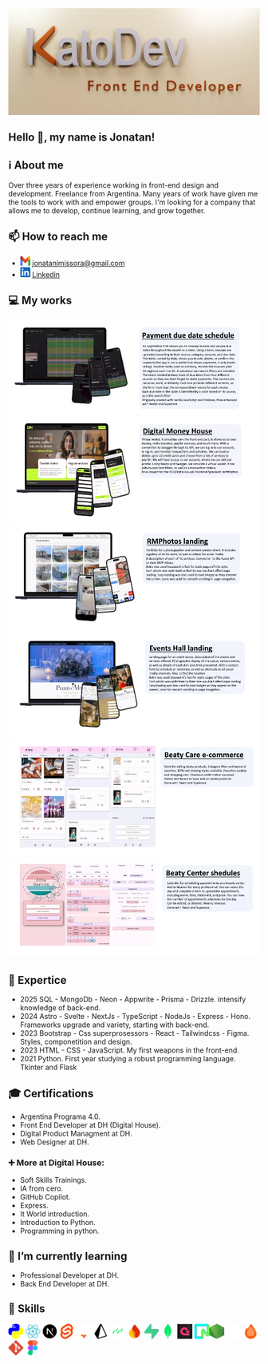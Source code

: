 <img src="/public/katodev.webp" alt="katodev image"/>

## Hello 👋, my name is Jonatan!

## ℹ️ About me
Over three years of experience working in front-end design and development. Freelance from Argentina. Many years of work have given me the tools to work with and empower groups. I'm looking for a company that allows me to develop, continue learning, and grow together.

## 📫 How to reach me

- <img src="/public/gmail.svg" alt="gmail image" width="20px" height="20px" /> [jonatanjmissora@gmail.com](https://mail.google.com/mail/u/0/?fs=1&to=jonatanjmissora@gmail.com&su=&body=&bcc=&tf=cm)
- <img src="/public/linkedin.svg" alt="linkedin image" width="20px" height="20px" /> [Linkedin](https://linkedin.com/in/jonatan-missora) 

## 💻 My works

[<img src="/public/proyecto-ragazzi.png.webp" alt="ragazzi image"/>](https://github.com/jonatanjmissora/nextjs-ragazzi-calendario)
[<img src="/public/proyecto-dhm.png.webp" alt="dhm image"/>](https://github.com/jonatanjmissora/nextjs-dmh-final)
[<img src="/public/proyecto-rmphotos.png.webp" alt="rmphotos image"/>](https://github.com/jonatanjmissora/astro-rodrigo)
[<img src="/public/proyecto-alem.png.webp" alt="alem image"/>](https://github.com/jonatanjmissora/nextjs-punto-alem)
<img src="/public/proyecto-alba-ecommerce.png.webp" alt="alba-ecommerce image"/>
<img src="/public/proyecto-alba-turnos.png.webp" alt="alba-turnos image"/>

## 💼 Expertice

- 2025 SQL - MongoDb - Neon - Appwrite - Prisma - Drizzle. intensify knowledge of back-end.
- 2024 Astro - Svelte - NextJs - TypeScript - NodeJs - Express - Hono. Frameworks upgrade and variety, starting with back-end.
- 2023 Bootstrap - Css superprosessors - React - Tailwindcss - Figma. Styles, componetition and design.
- 2023 HTML - CSS - JavaScript. My first weapons in the front-end.
- 2021 Python. First year studying a robust programming language. Tkinter and Flask

## 🎓 Certifications

- Argentina Programa 4.0.
- Front End Developer at DH (Digital House).
- Digital Product Managment at DH.
- Web Designer at DH.
  
### ➕ More at Digital House:

- Soft Skills Trainings.
- IA from cero.
- GitHub Copilot.
- Express.
- It World introduction.
- Introduction to Python.
- Programming in python.

## 📖 I’m currently learning

- Professional Developer at DH.
- Back End Developer at DH.

## 📝 Skills
<img src="/public/python.svg" alt="python image" width="30px" height="30px" /> <img src="/public/react.svg" alt="react image" width="30px" height="30px" /> <img src="/public/nextjs.svg" alt="nextjs image" width="30px" height="30px" /> <img src="/public/svelte.svg" alt="svelte image" width="30px" height="30px" /> <img src="/public/astro.svg" alt="astro image" width="30px" height="30px" /> <img src="/public/prisma.svg" alt="prisma image" width="30px" height="30px" /> <img src="/public/drizzle.svg" alt="drizzle image" width="30px" height="30px" /> <img src="/public/firebase.svg" alt="firebase image" width="30px" height="30px" /> <img src="/public/supabase.svg" alt="supabase image" width="30px" height="30px" /> <img src="/public/mongodb.svg" alt="mongodb image" width="30px" height="30px" /> <img src="/public/appwrite.svg" alt="appwrite image" width="30px" height="30px" /> <img src="/public/neon.svg" alt="neon image" width="30px" height="30px" /><img src="/public/nodejs.svg" alt="nodejs image" width="30px" height="30px" /> <img src="/public/express.svg" alt="express image" width="30px" height="30px" /> <img src="/public/hono.svg" alt="hono image" width="30px" height="30px" /> <img src="/public/git.svg" alt="git image" width="30px" height="30px" /> <img src="/public/figma.svg" alt="figma image" width="30px" height="30px" />
